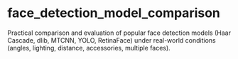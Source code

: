 # face_detection_model_comparison
Practical comparison and evaluation of popular face detection models (Haar Cascade, dlib, MTCNN, YOLO, RetinaFace) under real-world conditions (angles, lighting, distance, accessories, multiple faces).
